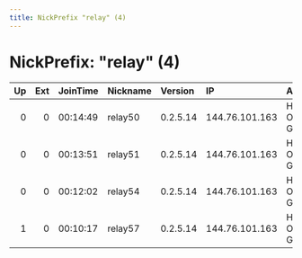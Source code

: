 ```yaml
---
title: NickPrefix "relay" (4)
---
```


# NickPrefix: "relay" (4)

|   Up |   Ext | JoinTime   | Nickname   | Version   | IP             | AS                  | CC   |   ORp |   Dirp | OS    | Contact                      |   eFamMembers |
|-----:|------:|:-----------|:-----------|:----------|:---------------|:--------------------|:-----|------:|-------:|:------|:-----------------------------|--------------:|
|    0 |     0 | 00:14:49   | relay50    | 0.2.5.14  | 144.76.101.163 | Hetzner Online GmbH | de   |  9250 |   9350 | Linux | anonymous anonymous@mail.com |             1 |
|    0 |     0 | 00:13:51   | relay51    | 0.2.5.14  | 144.76.101.163 | Hetzner Online GmbH | de   |  9251 |   9351 | Linux | anonymous anonymous@mail.com |             1 |
|    0 |     0 | 00:12:02   | relay54    | 0.2.5.14  | 144.76.101.163 | Hetzner Online GmbH | de   |  9254 |   9354 | Linux | anonymous anonymous@mail.com |             1 |
|    1 |     0 | 00:10:17   | relay57    | 0.2.5.14  | 144.76.101.163 | Hetzner Online GmbH | de   |  9257 |   9357 | Linux | anonymous anonymous@mail.com |             1 |
